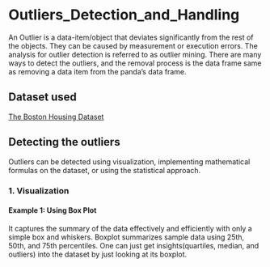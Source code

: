 <h1> Outliers_Detection_and_Handling </h1>
 
An Outlier is a data-item/object that deviates significantly from the rest of the objects. They can be caused by measurement or execution errors. The analysis for outlier detection is referred to as outlier mining. There are many ways to detect the outliers, and the removal process is the data frame same as removing a data item from the panda’s data frame.<br>
<h2>Dataset used </h2>
<a href = "https://www.kaggle.com/code/prasadperera/the-boston-housing-dataset/data">The Boston Housing Dataset</a>
<h2>Detecting the outliers</h2>
Outliers can be detected using visualization, implementing mathematical formulas on the dataset, or using the statistical approach.<br>
<h3>1. Visualization</h3>
<h4>Example 1: Using Box Plot</h4>
It captures the summary of the data effectively and efficiently with only a simple box and whiskers. Boxplot summarizes sample data using 25th, 50th, and 75th percentiles. One can just get insights(quartiles, median, and outliers) into the dataset by just looking at its boxplot.
